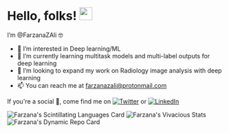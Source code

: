 # Hello, folks! <img src="https://raw.githubusercontent.com/MartinHeinz/MartinHeinz/master/wave.gif" width="30px">
 I’m @FarzanaZAli 🤓
- 👀 I’m interested in Deep learning/ML
- 🌱 I’m currently learning multitask models and multi-label outputs for deep learning
- 💞️ I’m looking to expand my work on Radiology image analysis with deep learning
- 📫 You can reach me at farzanazali@protonmail.com

<!-- Actual text -->

If you're a social 🦋, come find me on [![Twitter][1.2]][1] or [![LinkedIn][2.2]][2]

<!-- Icons -->

[1.2]: http://i.imgur.com/wWzX9uB.png (twitter icon without padding)
[2.2]: https://raw.githubusercontent.com/MartinHeinz/MartinHeinz/master/linkedin-3-16.png (LinkedIn icon without padding)

<!-- Links to your social media accounts -->

[1]: https://twitter.com/farzanazali
[2]: https://www.linkedin.com/in/fzali/
<!---
FarzanaZAli/FarzanaZAli is a ✨ special ✨ repository because its `README.md` (this file) appears on your GitHub profile.
You can click the Preview link to take a look at your changes.
--->

![Farzana's Scintillating Languages Card](https://github-readme-stats.vercel.app/api/top-langs/?username=FarzanaZAli&layout=compact)
![Farzana's Vivacious Stats](https://github-readme-stats.vercel.app/api?username=FarzanaZAli&theme=jolly&show_icons=true&count_private=true)
![Farzana's Dynamic Repo Card](https://github-profile-summary-cards.vercel.app/api/cards/profile-details?username=FarzanaZAli&theme=dracula&show_icons=true)
